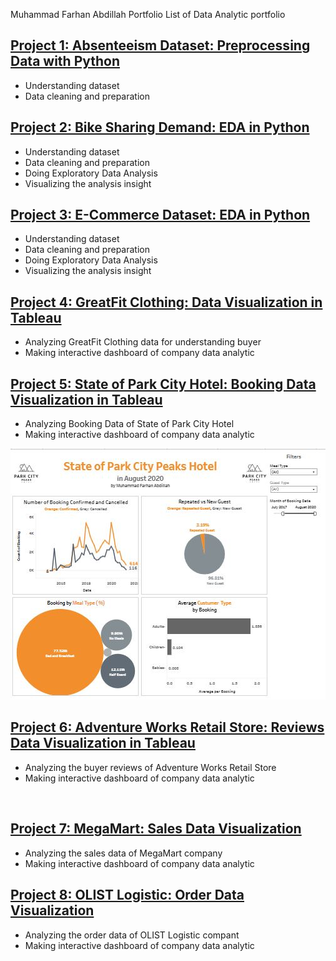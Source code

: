 Muhammad Farhan Abdillah Portfolio
List of Data Analytic portfolio 

## [Project 1: Absenteeism Dataset: Preprocessing Data with Python](https://github.com/farhanphame/Absenteeism_Dataset)
- Understanding dataset
- Data cleaning and preparation

## [Project 2: Bike Sharing Demand: EDA in Python](https://github.com/farhanphame/Bike_Sharing_Demand)
- Understanding dataset
- Data cleaning and preparation
- Doing Exploratory Data Analysis
- Visualizing the analysis insight

## [Project 3: E-Commerce Dataset: EDA in Python](https://github.com/farhanphame/E-Commerce_Dataset)
- Understanding dataset
- Data cleaning and preparation
- Doing Exploratory Data Analysis
- Visualizing the analysis insight

## [Project 4: GreatFit Clothing: Data Visualization in Tableau](https://public.tableau.com/app/profile/muhammad.farhan.abdillah/viz/GreatFitClothing-DataVisualizationProject/DashboardofGreeatFitClothing)
- Analyzing GreatFit Clothing data for understanding buyer
- Making interactive dashboard of company data analytic

## [Project 5: State of Park City Hotel: Booking Data Visualization in Tableau](https://public.tableau.com/app/profile/muhammad.farhan.abdillah/viz/HotelDataVisualizationProject/HotelBookingDashboard)
- Analyzing Booking Data of State of Park City Hotel
- Making interactive dashboard of company data analytic

![](https://github.com/farhanphame/Farhan_Portfolio/blob/main/Images/Dashboard%20of%20States%20Park%20City%20Peaks%20Hotel.JPG)

## [Project 6: Adventure Works Retail Store: Reviews Data Visualization in Tableau](https://public.tableau.com/app/profile/muhammad.farhan.abdillah/viz/AdventureWorksRetailStore-DataVisualizationProject/SalesbyCityandSalesStats)
- Analyzing the buyer reviews of Adventure Works Retail Store
- Making interactive dashboard of company data analytic

![]()

## [Project 7: MegaMart: Sales Data Visualization](https://public.tableau.com/app/profile/muhammad.farhan.abdillah/viz/MegaMart-VisualizationProject/MegamartSalesDashboard)
- Analyzing the sales data of MegaMart company
- Making interactive dashboard of company data analytic

## [Project 8: OLIST Logistic: Order Data Visualization](https://public.tableau.com/app/profile/muhammad.farhan.abdillah/viz/OLISTLogisticProject-DataVisualization/OLISTLogisticDashboard)
- Analyzing the order data of OLIST Logistic compant
- Making interactive dashboard of company data analytic
